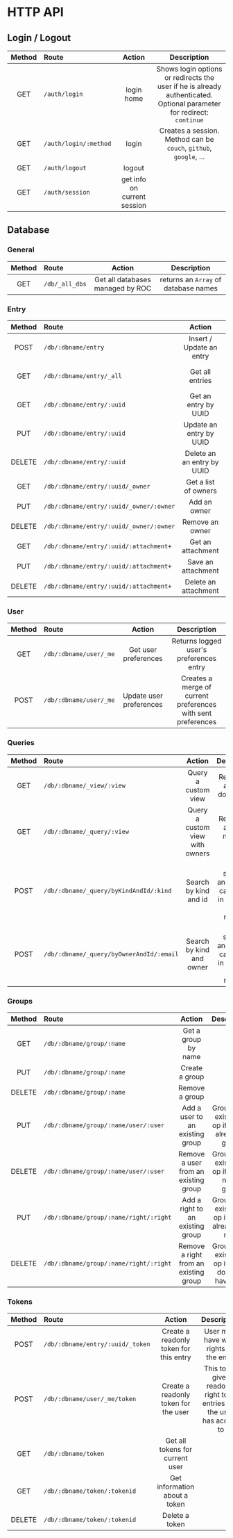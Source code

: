 # HTTP API

## Login / Logout

| Method | Route                 |           Action            |                                                       Description                                                        |
| :----: | :-------------------- | :-------------------------: | :----------------------------------------------------------------------------------------------------------------------: |
|  GET   | `/auth/login`         |         login home          | Shows login options or redirects the user if he is already authenticated.<br>Optional parameter for redirect: `continue` |
|  GET   | `/auth/login/:method` |            login            |                           Creates a session.<br>Method can be `couch`, `github`, `google`, ...                           |
|  GET   | `/auth/logout`        |           logout            |                                                                                                                          |
|  GET   | `/auth/session`       | get info on current session |                                                                                                                          |

## Database

### General

| Method | Route          |              Action              |             Description              |
| :----: | :------------- | :------------------------------: | :----------------------------------: |
|  GET   | `/db/_all_dbs` | Get all databases managed by ROC | returns an `Array` of database names |

### Entry

| Method | Route                                   |           Action           |            Description            |
| :----: | :-------------------------------------- | :------------------------: | :-------------------------------: |
|  POST  | `/db/:dbname/entry`                     |  Insert / Update an entry  | Based on \_id or $id of the entry |
|  GET   | `/db/:dbname/entry/_all`                |      Get all entries       |   Returns an array of documents   |
|  GET   | `/db/:dbname/entry/:uuid`               |    Get an entry by UUID    |                                   |
|  PUT   | `/db/:dbname/entry/:uuid`               |  Update an entry by UUID   |                                   |
| DELETE | `/db/:dbname/entry/:uuid`               | Delete an an entry by UUID |                                   |
|  GET   | `/db/:dbname/entry/:uuid/_owner`        |    Get a list of owners    |                                   |
|  PUT   | `/db/:dbname/entry/:uuid/_owner/:owner` |        Add an owner        |                                   |
| DELETE | `/db/:dbname/entry/:uuid/_owner/:owner` |      Remove an owner       |                                   |
|  GET   | `/db/:dbname/entry/:uuid/:attachment+`  |     Get an attachment      |                                   |
|  PUT   | `/db/:dbname/entry/:uuid/:attachment+`  |     Save an attachment     |                                   |
| DELETE | `/db/:dbname/entry/:uuid/:attachment+`  |    Delete an attachment    |                                   |

### User

| Method | Route                  |         Action          |                         Description                          |
| :----: | :--------------------- | :---------------------: | :----------------------------------------------------------: |
|  GET   | `/db/:dbname/user/_me` |  Get user preferences   |           Returns logged user's preferences entry            |
|  POST  | `/db/:dbname/user/_me` | Update user preferences | Creates a merge of current preferences with sent preferences |

### Queries

| Method | Route                                    |             Action              |                          Description                           |
| :----: | :--------------------------------------- | :-----------------------------: | :------------------------------------------------------------: |
|  GET   | `/db/:dbname/_view/:view`                |       Query a custom view       |                 Returns an array of documents                  |
|  GET   | `/db/:dbname/_query/:view`               | Query a custom view with owners |               Returns an array of mapped results               |
|  POST  | `/db/:dbname/_query/byKindAndId/:kind`   |      Search by kind and id      | key, startkey and endkey can be set in the body of the request |
|  POST  | `/db/:dbname/_query/byOwnerAndId/:email` |    Search by kind and owner     | key, startkey and endkey can be set in the body of the request |

### Groups

| Method | Route                                  |                Action                 |                     Description                      |
| :----: | :------------------------------------- | :-----------------------------------: | :--------------------------------------------------: |
|  GET   | `/db/:dbname/group/:name`              |          Get a group by name          |                                                      |
|  PUT   | `/db/:dbname/group/:name`              |            Create a group             |                                                      |
| DELETE | `/db/:dbname/group/:name`              |            Remove a group             |                                                      |
|  PUT   | `/db/:dbname/group/:name/user/:user`   |    Add a user to an existing group    | Group must exist. No-op if user is already in group  |
| DELETE | `/db/:dbname/group/:name/user/:user`   | Remove a user from an existing group  |   Group must exist. No-op if user is not in group    |
|  PUT   | `/db/:dbname/group/:name/right/:right` |   Add a right to an existing group    |  Group must exist. No-op if group already has right  |
| DELETE | `/db/:dbname/group/:name/right/:right` | Remove a right from an existing group | Group must exist. No-op if group does not have right |

### Tokens

| Method | Route                            |                 Action                 |                                Description                                 |
| :----: | :------------------------------- | :------------------------------------: | :------------------------------------------------------------------------: |
|  POST  | `/db/:dbname/entry/:uuid/_token` | Create a readonly token for this entry |                  User must have write rights on the entry                  |
|  POST  | `/db/:dbname/user/_me/token`     |  Create a readonly token for the user  | This token gives readonly right to all entries that the user has access to |
|  GET   | `/db/:dbname/token`              |    Get all tokens for current user     |                                                                            |
|  GET   | `/db/:dbname/token/:tokenid`     |     Get information about a token      |                                                                            |
| DELETE | `/db/:dbname/token/:tokenid`     |             Delete a token             |                                                                            |
